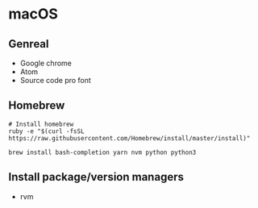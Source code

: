# macOS

## Genreal
- Google chrome
- Atom
- Source code pro font

## Homebrew
```shell
# Install homebrew
ruby -e "$(curl -fsSL https://raw.githubusercontent.com/Homebrew/install/master/install)"

brew install bash-completion yarn nvm python python3
```

## Install package/version managers
- rvm
